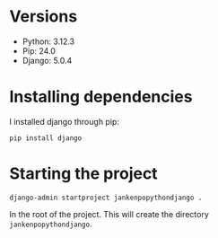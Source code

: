 # Versions

- Python: 3.12.3
- Pip: 24.0
- Django: 5.0.4


# Installing dependencies

I installed django through pip:

`
pip install django
`


# Starting the project

`
django-admin startproject jankenpopythondjango .
`

In the root of the project. This will create the directory `jankenpopythondjango`.